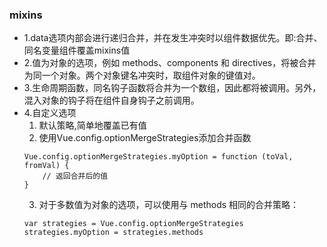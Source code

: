 ### mixins
- 1.data选项内部会进行递归合并，并在发生冲突时以组件数据优先。即:合并、同名变量组件覆盖mixins值
- 2.值为对象的选项，例如 methods、components 和 directives，将被合并为同一个对象。两个对象键名冲突时，取组件对象的键值对。
- 3.生命周期函数，同名钩子函数将合并为一个数组，因此都将被调用。另外，混入对象的钩子将在组件自身钩子之前调用。
- 4.自定义选项
    1. 默认策略,简单地覆盖已有值
    2. 使用Vue.config.optionMergeStrategies添加合并函数
    ```
    Vue.config.optionMergeStrategies.myOption = function (toVal, fromVal) {
        // 返回合并后的值
    }
    ```
    3. 对于多数值为对象的选项，可以使用与 methods 相同的合并策略：
    ```
    var strategies = Vue.config.optionMergeStrategies
    strategies.myOption = strategies.methods
    ```

